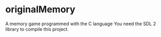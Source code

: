 # originalMemory
A memory game programmed with the C language
You need the SDL 2 library to compile this project.
